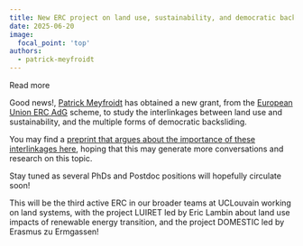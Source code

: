 ```yaml
---
title: New ERC project on land use, sustainability, and democratic backsliding, with preprint
date: 2025-06-20
image:
  focal_point: 'top'
authors: 
  - patrick-meyfroidt
---
```


Read more

<!--more-->

Good news!, [Patrick Meyfroidt](https://landsystems-lab.earth/author/patrick-meyfroidt/) has obtained a new grant, from the [European Union ERC AdG](https://erc.europa.eu/news-events/news/erc-2024-advanced-grants-results) scheme, to study the interlinkages between land use and sustainability, and the multiple forms of democratic backsliding. 

You may find a [preprint that argues about the importance of these interlinkages here](https://doi.org/10.31223/X57J1G), hoping that this may generate more conversations and research on this topic.

Stay tuned as several PhDs and Postdoc positions will hopefully circulate soon! 

This will be the third active ERC in our broader teams at UCLouvain working on land systems, with the project LUIRET led by Eric Lambin about land use impacts of renewable energy transition, and the project DOMESTIC led by Erasmus zu Ermgassen!
